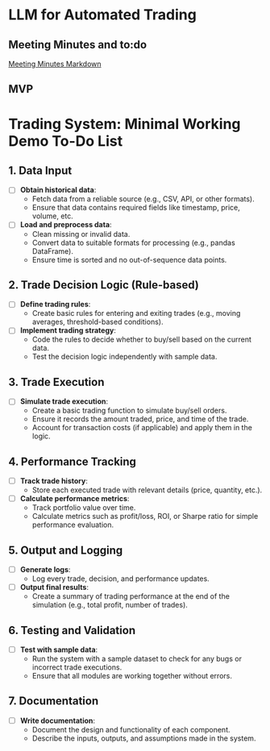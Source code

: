 # LLM for Automated Trading

## Meeting Minutes and to:do
[Meeting Minutes Markdown](meetingMinutes.md)

## MVP
# Trading System: Minimal Working Demo To-Do List

## 1. Data Input
- [ ] **Obtain historical data**: 
  - Fetch data from a reliable source (e.g., CSV, API, or other formats).
  - Ensure that data contains required fields like timestamp, price, volume, etc.
- [ ] **Load and preprocess data**: 
  - Clean missing or invalid data.
  - Convert data to suitable formats for processing (e.g., pandas DataFrame).
  - Ensure time is sorted and no out-of-sequence data points.

## 2. Trade Decision Logic (Rule-based)
- [ ] **Define trading rules**: 
  - Create basic rules for entering and exiting trades (e.g., moving averages, threshold-based conditions).
- [ ] **Implement trading strategy**: 
  - Code the rules to decide whether to buy/sell based on the current data.
  - Test the decision logic independently with sample data.

## 3. Trade Execution
- [ ] **Simulate trade execution**: 
  - Create a basic trading function to simulate buy/sell orders.
  - Ensure it records the amount traded, price, and time of the trade.
  - Account for transaction costs (if applicable) and apply them in the logic.

## 4. Performance Tracking
- [ ] **Track trade history**: 
  - Store each executed trade with relevant details (price, quantity, etc.).
- [ ] **Calculate performance metrics**: 
  - Track portfolio value over time.
  - Calculate metrics such as profit/loss, ROI, or Sharpe ratio for simple performance evaluation.
  
## 5. Output and Logging
- [ ] **Generate logs**: 
  - Log every trade, decision, and performance updates.
- [ ] **Output final results**: 
  - Create a summary of trading performance at the end of the simulation (e.g., total profit, number of trades).
  
## 6. Testing and Validation
- [ ] **Test with sample data**: 
  - Run the system with a sample dataset to check for any bugs or incorrect trade executions.
  - Ensure that all modules are working together without errors.

## 7. Documentation
- [ ] **Write documentation**: 
  - Document the design and functionality of each component.
  - Describe the inputs, outputs, and assumptions made in the system.
